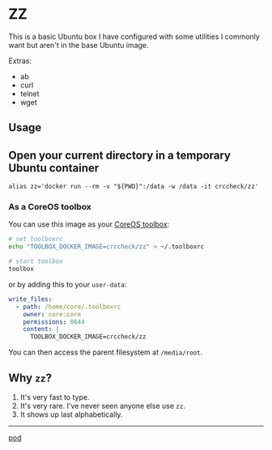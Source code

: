 # ZZ

This is a basic Ubuntu box I have configured with some utilities I commonly
want but aren't in the base Ubuntu image.

Extras:

- ab
- curl
- telnet
- wget

## Usage

## Open your current directory in a temporary Ubuntu container

```
alias zz='docker run --rm -v "${PWD}":/data -w /data -it crccheck/zz'
```

### As a CoreOS toolbox

You can use this image as your [CoreOS toolbox](https://coreos.com/docs/cluster-management/debugging/install-debugging-tools/):

```bash
# set toolboxrc
echo "TOOLBOX_DOCKER_IMAGE=crccheck/zz" > ~/.toolboxrc

# start toolbox
toolbox
```

or by adding this to your `user-data`:

```yaml
write_files:
  - path: /home/core/.toolboxrc
    owner: core:core
    permissions: 0644
    content: |
      TOOLBOX_DOCKER_IMAGE=crccheck/zz
```

You can then access the parent filesystem at `/media/root`.

## Why `zz`?

1. It's very fast to type.
2. It's very rare. I've never seen anyone else use `zz`.
3. It shows up last alphabetically.

---

[pod](https://github.com/crccheck/docker-pod)
